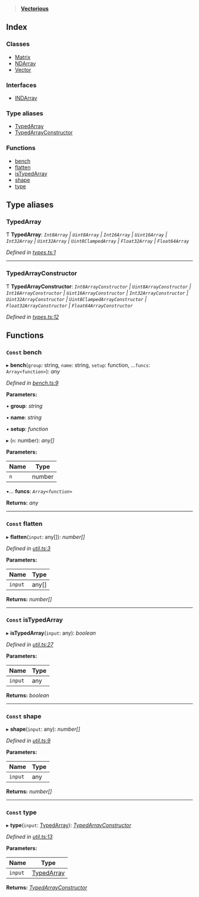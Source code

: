 > **[Vectorious](README.md)**

## Index

### Classes

* [Matrix](classes/matrix.md)
* [NDArray](classes/ndarray.md)
* [Vector](classes/vector.md)

### Interfaces

* [INDArray](interfaces/indarray.md)

### Type aliases

* [TypedArray](README.md#typedarray)
* [TypedArrayConstructor](README.md#typedarrayconstructor)

### Functions

* [bench](README.md#const-bench)
* [flatten](README.md#const-flatten)
* [isTypedArray](README.md#const-istypedarray)
* [shape](README.md#const-shape)
* [type](README.md#const-type)

## Type aliases

###  TypedArray

Ƭ **TypedArray**: *`Int8Array` | `Uint8Array` | `Int16Array` | `Uint16Array` | `Int32Array` | `Uint32Array` | `Uint8ClampedArray` | `Float32Array` | `Float64Array`*

*Defined in [types.ts:1](https://github.com/mateogianolio/vectorious/blob/2d4cf97/src/types.ts#L1)*

___

###  TypedArrayConstructor

Ƭ **TypedArrayConstructor**: *`Int8ArrayConstructor` | `Uint8ArrayConstructor` | `Int16ArrayConstructor` | `Uint16ArrayConstructor` | `Int32ArrayConstructor` | `Uint32ArrayConstructor` | `Uint8ClampedArrayConstructor` | `Float32ArrayConstructor` | `Float64ArrayConstructor`*

*Defined in [types.ts:12](https://github.com/mateogianolio/vectorious/blob/2d4cf97/src/types.ts#L12)*

## Functions

### `Const` bench

▸ **bench**(`group`: string, `name`: string, `setup`: function, ...`funcs`: `Array<function>`): *any*

*Defined in [bench.ts:9](https://github.com/mateogianolio/vectorious/blob/2d4cf97/src/bench.ts#L9)*

**Parameters:**

▪ **group**: *string*

▪ **name**: *string*

▪ **setup**: *function*

▸ (`n`: number): *any[]*

**Parameters:**

Name | Type |
------ | ------ |
`n` | number |

▪... **funcs**: *`Array<function>`*

**Returns:** *any*

___

### `Const` flatten

▸ **flatten**(`input`: any[]): *number[]*

*Defined in [util.ts:3](https://github.com/mateogianolio/vectorious/blob/2d4cf97/src/util.ts#L3)*

**Parameters:**

Name | Type |
------ | ------ |
`input` | any[] |

**Returns:** *number[]*

___

### `Const` isTypedArray

▸ **isTypedArray**(`input`: any): *boolean*

*Defined in [util.ts:27](https://github.com/mateogianolio/vectorious/blob/2d4cf97/src/util.ts#L27)*

**Parameters:**

Name | Type |
------ | ------ |
`input` | any |

**Returns:** *boolean*

___

### `Const` shape

▸ **shape**(`input`: any): *number[]*

*Defined in [util.ts:9](https://github.com/mateogianolio/vectorious/blob/2d4cf97/src/util.ts#L9)*

**Parameters:**

Name | Type |
------ | ------ |
`input` | any |

**Returns:** *number[]*

___

### `Const` type

▸ **type**(`input`: [TypedArray](README.md#typedarray)): *[TypedArrayConstructor](README.md#typedarrayconstructor)*

*Defined in [util.ts:13](https://github.com/mateogianolio/vectorious/blob/2d4cf97/src/util.ts#L13)*

**Parameters:**

Name | Type |
------ | ------ |
`input` | [TypedArray](README.md#typedarray) |

**Returns:** *[TypedArrayConstructor](README.md#typedarrayconstructor)*
